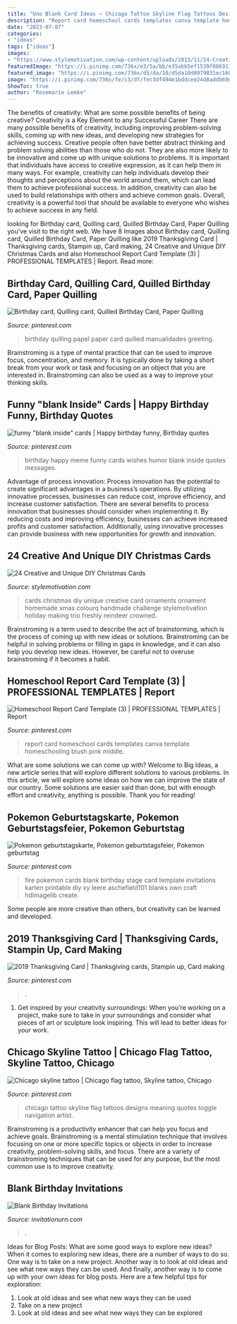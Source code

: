 ```yaml
---
title: "Uno Blank Card Ideas ~ Chicago Tattoo Skyline Flag Tattoos Designs Meaning Quotes Toggle Navigation Artist"
description: "Report card homeschool cards templates canva template homeschooling blush pink middle"
date: "2023-07-07"
categories:
- "ideas"
tags: ["ideas"]
images:
- "https://www.stylemotivation.com/wp-content/uploads/2013/11/24-Creative-and-Unique-DIY-Christmas-Cards-4-620x488.jpg"
featuredImage: "https://i.pinimg.com/736x/e3/5a/bb/e35abb5ef1539f8863111a8bc032558e--late-birthday-birthday-wishes.jpg"
featured_image: "https://i.pinimg.com/736x/d5/da/10/d5da10d8979831ec168ca05468d09e61--pokemon-birthday-party-ideas-games-pokemon-birthday-cards.jpg"
image: "https://i.pinimg.com/736x/fe/c3/df/fec3df494e1bddcee24d8addb69e974c.jpg"
ShowToc: true
author: "Rosemarie Lemke"
---
```



The benefits of creativity: What are some possible benefits of being creative?
Creativity is a Key Element to any Successful Career
There are many possible benefits of creativity, including improving problem-solving skills, coming up with new ideas, and developing new strategies for achieving success. Creative people often have better abstract thinking and problem solving abilities than those who do not. They are also more likely to be innovative and come up with unique solutions to problems. It is important that individuals have access to creative expression, as it can help them in many ways. For example, creativity can help individuals develop their thoughts and perceptions about the world around them, which can lead them to achieve professional success. In addition, creativity can also be used to build relationships with others and achieve common goals. Overall, creativity is a powerful tool that should be available to everyone who wishes to achieve success in any field.

	

		
looking for Birthday card, Quilling card, Quilled Birthday Card, Paper Quilling you've visit to the right web. We have 8 Images about Birthday card, Quilling card, Quilled Birthday Card, Paper Quilling like 2019 Thanksgiving Card | Thanksgiving cards, Stampin up, Card making, 24 Creative and Unique DIY Christmas Cards and also Homeschool Report Card Template (3) | PROFESSIONAL TEMPLATES | Report. Read more:
		
    
## Birthday Card, Quilling Card, Quilled Birthday Card, Paper Quilling

<img loading=lazy src="https://i.pinimg.com/736x/8d/a8/40/8da840073a379caec0d8a3e7aade9152.jpg" onerror="this.onerror=null;this.src='https://tse3.mm.bing.net/th?id=OIP.zaO6Gncn6g13qeOmyCYkHAHaJ3&amp;pid=15.1';" alt="Birthday card, Quilling card, Quilled Birthday Card, Paper Quilling">

_Source: pinterest.com_

>birthday quilling papel paper card quilled manualidades greeting. 

	

Brainstroming is a type of mental practice that can be used to improve focus, concentration, and memory. It is typically done by taking a short break from your work or task and focusing on an object that you are interested in. Brainstroming can also be used as a way to improve your thinking skills.

    
## Funny &quot;blank Inside&quot; Cards | Happy Birthday Funny, Birthday Quotes

<img loading=lazy src="https://i.pinimg.com/736x/e3/5a/bb/e35abb5ef1539f8863111a8bc032558e--late-birthday-birthday-wishes.jpg" onerror="this.onerror=null;this.src='https://tse1.mm.bing.net/th?id=OIP.5VrosKTQWqB-KIimu-KTNAHaKA&amp;pid=15.1';" alt="funny &quot;blank inside&quot; cards | Happy birthday funny, Birthday quotes">

_Source: pinterest.com_

>birthday happy meme funny cards wishes humor blank inside quotes messages. 

	

Advantage of process innovation:
Process innovation has the potential to create significant advantages in a business’s operations. By utilizing innovative processes, businesses can reduce cost, improve efficiency, and increase customer satisfaction.
There are several benefits to process innovation that businesses should consider when implementing it. By reducing costs and improving efficiency, businesses can achieve increased profits and customer satisfaction. Additionally, using innovative processes can provide business with new opportunities for growth and innovation.

    
## 24 Creative And Unique DIY Christmas Cards

<img loading=lazy src="https://www.stylemotivation.com/wp-content/uploads/2013/11/24-Creative-and-Unique-DIY-Christmas-Cards-4-620x488.jpg" onerror="this.onerror=null;this.src='https://tse3.mm.bing.net/th?id=OIP.Yf5LmTrlotyWcct4hIYingHaF1&amp;pid=15.1';" alt="24 Creative and Unique DIY Christmas Cards">

_Source: stylemotivation.com_

>cards christmas diy unique creative card ornaments ornament homemade xmas colourq handmade challenge stylemotivation holiday making trio freshly reindeer crowned. 

	

Brainstroming is a term used to describe the act of brainstorming, which is the process of coming up with new ideas or solutions. Brainstroming can be helpful in solving problems or filling in gaps in knowledge, and it can also help you develop new ideas. However, be careful not to overuse brainstroming if it becomes a habit.

    
## Homeschool Report Card Template (3) | PROFESSIONAL TEMPLATES | Report

<img loading=lazy src="https://i.pinimg.com/736x/ec/46/59/ec4659c060bbe4f5a2657be77dce1649.jpg" onerror="this.onerror=null;this.src='https://tse4.mm.bing.net/th?id=OIP.plYAyfQI1i6-1_nrqcbhCAAAAA&amp;pid=15.1';" alt="Homeschool Report Card Template (3) | PROFESSIONAL TEMPLATES | Report">

_Source: pinterest.com_

>report card homeschool cards templates canva template homeschooling blush pink middle. 

	

What are some solutions we can come up with?
Welcome to Big Ideas, a new article series that will explore different solutions to various problems. In this article, we will explore some ideas on how we can improve the state of our country. Some solutions are easier said than done, but with enough effort and creativity, anything is possible. Thank you for reading!

    
## Pokemon Geburtstagskarte, Pokemon Geburtstagsfeier, Pokemon Geburtstag

<img loading=lazy src="https://i.pinimg.com/736x/d5/da/10/d5da10d8979831ec168ca05468d09e61--pokemon-birthday-party-ideas-games-pokemon-birthday-cards.jpg" onerror="this.onerror=null;this.src='https://tse1.mm.bing.net/th?id=OIP.clKDXu8Jb4pHHX9YpvCdWAAAAA&amp;pid=15.1';" alt="Pokemon geburtstagskarte, Pokemon geburtstagsfeier, Pokemon geburtstag">

_Source: pinterest.com_

>fire pokemon cards blank birthday stage card template invitations karten printable diy xy leere aschefield101 blanks own craft hdimagelib create. 

	

Some people are more creative than others, but creativity can be learned and developed.

    
## 2019 Thanksgiving Card | Thanksgiving Cards, Stampin Up, Card Making

<img loading=lazy src="https://i.pinimg.com/736x/fe/c3/df/fec3df494e1bddcee24d8addb69e974c.jpg" onerror="this.onerror=null;this.src='https://tse2.mm.bing.net/th?id=OIP.71TCGZTzIgNgKjKpcKwDMwHaF9&amp;pid=15.1';" alt="2019 Thanksgiving Card | Thanksgiving cards, Stampin up, Card making">

_Source: pinterest.com_

>. 

	

1. Get inspired by your creativity surroundings: When you’re working on a project, make sure to take in your surroundings and consider what pieces of art or sculpture look inspiring. This will lead to better ideas for your work.

    
## Chicago Skyline Tattoo | Chicago Flag Tattoo, Skyline Tattoo, Chicago

<img loading=lazy src="https://i.pinimg.com/736x/2f/c5/09/2fc509842926ec60277f75c0304ab3a5--chicago-skyline-tattoo-chicago-tattoo.jpg" onerror="this.onerror=null;this.src='https://tse2.mm.bing.net/th?id=OIP.VWttOX9gTYqMx-5E8hUcUwHaHa&amp;pid=15.1';" alt="Chicago skyline tattoo | Chicago flag tattoo, Skyline tattoo, Chicago">

_Source: pinterest.com_

>chicago tattoo skyline flag tattoos designs meaning quotes toggle navigation artist. 

	

Brainstroming is a productivity enhancer that can help you focus and achieve goals. Brainstroming is a mental stimulation technique that involves focusing on one or more specific topics or objects in order to increase creativity, problem-solving skills, and focus. There are a variety of brainstroming techniques that can be used for any purpose, but the most common use is to improve creativity.

    
## Blank Birthday Invitations

<img loading=lazy src="https://www.invitationurn.com/wp-content/uploads/2016/06/blank_birthday_invitations_printable.jpg" onerror="this.onerror=null;this.src='https://tse1.mm.bing.net/th?id=OIP.-UrMKgyNorfRGu5YYZIGwwAAAA&amp;pid=15.1';" alt="Blank Birthday Invitations">

_Source: invitationurn.com_

>. 

	

Ideas for Blog Posts: What are some good ways to explore new ideas?
When it comes to exploring new ideas, there are a number of ways to do so. One way is to take on a new project. Another way is to look at old ideas and see what new ways they can be used. And finally, another way is to come up with your own ideas for blog posts. Here are a few helpful tips for exploration: 
1. Look at old ideas and see what new ways they can be used
2. Take on a new project
3. Look at old ideas and see what new ways they can be explored  
